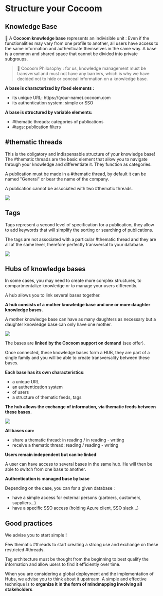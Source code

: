 # Structure your Cocoom

## Knowledge Base

🌱 A **Cocoom knowledge base** represents an indivisible unit :
Even if the functionalities may vary from one profile to another, all users have access to the same information and authenticate themselves in the same way. A base is a common and shared space that cannot be divided into private subgroups.


> 🌟 Cocoom Philosophy : for us, knowledge management must be transversal and must not have any barriers, which is why we have decided not to hide or conceal information on a knowledge base.

**A base is characterized by fixed elements :**

- its unique URL: https://(your-name).cocoom.com
- its authentication system: simple or SSO

**A base is structured by variable elements:**

- #thematic threads: categories of publications
- #tags: publication filters


## #thematic threads

This is the obligatory and indispensable structure of your knowledge base!
The #thematic threads are the basic element that allow you to navigate through your knowledge and differentiate it. They function as categories.

A publication must be made in a #thematic thread, by default it can be named "General" or bear the name of the company.

A publication cannot be associated with two #thematic threads.

![](https://paper-attachments.dropbox.com/s_F856C17E19B32D7F12575C213249F66BF49FE79B2A865CE0CB2FB24EAE85A111_1589091876845_Plan+de+travail+39cocoom-guides-2.png)



## Tags

Tags represent a second level of specification for a publication, they allow to add keywords that will simplify the sorting or searching of publications.

The tags are not associated with a particular #thematic thread and they are all at the same level, therefore perfectly transversal to your database.


![](https://paper-attachments.dropbox.com/s_F856C17E19B32D7F12575C213249F66BF49FE79B2A865CE0CB2FB24EAE85A111_1589091921163_tags-cocoom.jpg)



## Hubs of knowledge bases

In some cases, you may need to create more complex structures, to compartmentalize knowledge or to manage your users differently.

A hub allows you to link several bases together.

**A hub consists of a mother knowledge base and one or more daughter knowledge bases.**

A mother knowledge base can have as many daughters as necessary but a daughter knowledge base can only have one mother.


![](https://paper-attachments.dropbox.com/s_F856C17E19B32D7F12575C213249F66BF49FE79B2A865CE0CB2FB24EAE85A111_1589092033291_hub-structure.jpg)


The bases are **linked by the Cocoom support on demand** (see offer).

Once connected, these knowledge bases form a HUB, they are part of a single family and you will be able to create transversality between these bases.

**Each base has its own characteristics:**

- a unique URL
- an authentication system
- of users
- a structure of thematic feeds, tags

**The hub allows the exchange of information, via thematic feeds between these bases.**

![](https://paper-attachments.dropbox.com/s_F856C17E19B32D7F12575C213249F66BF49FE79B2A865CE0CB2FB24EAE85A111_1589092089790_hub-structure_2.jpg)


**All bases can:**


- share a thematic thread: in reading / in reading - writing
- receive a thematic thread: reading / reading - writing

**Users remain independent but can be linked**

A user can have access to several bases in the same hub. He will then be able to switch from one base to another.

**Authentication is managed base by base**

Depending on the case, you can for a given database :

- have a simple access for external persons (partners, customers, suppliers...)
- have a specific SSO access (holding Azure client, SSO slack...)


## Good practices

We advise you to start simple !

Few thematic #threads to start creating a strong use and exchange on these restricted #threads.

Tag architecture must be thought from the beginning to best qualify the information and allow users to find it efficiently over time.

When you are considering a global deployment and the implementation of Hubs, we advise you to think about it upstream. A simple and effective technique is to **organize it in the form of mindmapping involving all stakeholders**.


